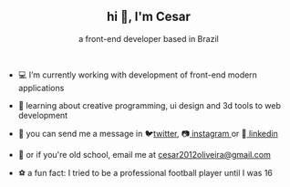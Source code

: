 <h2 align="center">hi 👋, I'm Cesar</h2>
<p align="center">a front-end developer based in Brazil</p>
<br />

- 💻 I’m currently working with development of front-end modern applications

- 🌱 learning about creative programming, ui design and 3d tools to web development

- 📮 you can send me a message in 🐦<a href="https://twitter.com/cesarolvr" target="blank">twitter</a>, 📷<a href="https://linkedin.com/in/cesarolvr" target="blank">
    instagram
</a>or 👔<a href="https://instagram.com/cesarolvr" target="blank"> linkedin    
</a>

- 🌻 or if you're old school, email me at cesar2012oliveira@gmail.com

- ⚽ a fun fact: I tried to be a professional football player until I was 16
